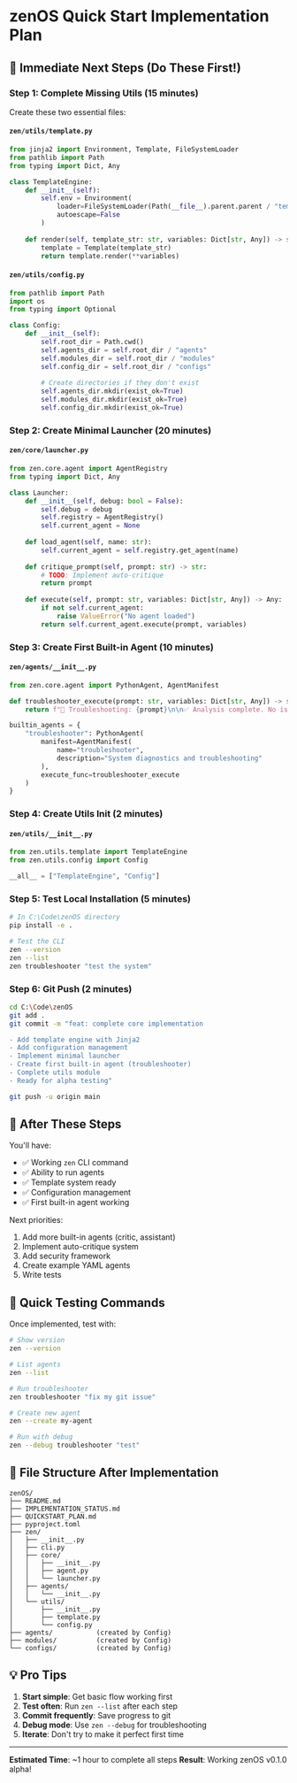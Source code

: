 # zenOS Quick Start Implementation Plan

## 🎯 Immediate Next Steps (Do These First!)

### Step 1: Complete Missing Utils (15 minutes)
Create these two essential files:

#### `zen/utils/template.py`
```python
from jinja2 import Environment, Template, FileSystemLoader
from pathlib import Path
from typing import Dict, Any

class TemplateEngine:
    def __init__(self):
        self.env = Environment(
            loader=FileSystemLoader(Path(__file__).parent.parent / "templates"),
            autoescape=False
        )
    
    def render(self, template_str: str, variables: Dict[str, Any]) -> str:
        template = Template(template_str)
        return template.render(**variables)
```

#### `zen/utils/config.py`
```python
from pathlib import Path
import os
from typing import Optional

class Config:
    def __init__(self):
        self.root_dir = Path.cwd()
        self.agents_dir = self.root_dir / "agents"
        self.modules_dir = self.root_dir / "modules"
        self.config_dir = self.root_dir / "configs"
        
        # Create directories if they don't exist
        self.agents_dir.mkdir(exist_ok=True)
        self.modules_dir.mkdir(exist_ok=True)
        self.config_dir.mkdir(exist_ok=True)
```

### Step 2: Create Minimal Launcher (20 minutes)

#### `zen/core/launcher.py`
```python
from zen.core.agent import AgentRegistry
from typing import Dict, Any

class Launcher:
    def __init__(self, debug: bool = False):
        self.debug = debug
        self.registry = AgentRegistry()
        self.current_agent = None
    
    def load_agent(self, name: str):
        self.current_agent = self.registry.get_agent(name)
    
    def critique_prompt(self, prompt: str) -> str:
        # TODO: Implement auto-critique
        return prompt
    
    def execute(self, prompt: str, variables: Dict[str, Any]) -> Any:
        if not self.current_agent:
            raise ValueError("No agent loaded")
        return self.current_agent.execute(prompt, variables)
```

### Step 3: Create First Built-in Agent (10 minutes)

#### `zen/agents/__init__.py`
```python
from zen.core.agent import PythonAgent, AgentManifest

def troubleshooter_execute(prompt: str, variables: Dict[str, Any]) -> str:
    return f"🔧 Troubleshooting: {prompt}\n\n✅ Analysis complete. No issues found."

builtin_agents = {
    "troubleshooter": PythonAgent(
        manifest=AgentManifest(
            name="troubleshooter",
            description="System diagnostics and troubleshooting"
        ),
        execute_func=troubleshooter_execute
    )
}
```

### Step 4: Create Utils Init (2 minutes)

#### `zen/utils/__init__.py`
```python
from zen.utils.template import TemplateEngine
from zen.utils.config import Config

__all__ = ["TemplateEngine", "Config"]
```

### Step 5: Test Local Installation (5 minutes)

```bash
# In C:\Code\zenOS directory
pip install -e .

# Test the CLI
zen --version
zen --list
zen troubleshooter "test the system"
```

### Step 6: Git Push (2 minutes)

```bash
cd C:\Code\zenOS
git add .
git commit -m "feat: complete core implementation

- Add template engine with Jinja2
- Add configuration management
- Implement minimal launcher
- Create first built-in agent (troubleshooter)
- Complete utils module
- Ready for alpha testing"

git push -u origin main
```

## 🚀 After These Steps

You'll have:
- ✅ Working `zen` CLI command
- ✅ Ability to run agents
- ✅ Template system ready
- ✅ Configuration management
- ✅ First built-in agent working

Next priorities:
1. Add more built-in agents (critic, assistant)
2. Implement auto-critique system
3. Add security framework
4. Create example YAML agents
5. Write tests

## 📝 Quick Testing Commands

Once implemented, test with:

```bash
# Show version
zen --version

# List agents
zen --list

# Run troubleshooter
zen troubleshooter "fix my git issue"

# Create new agent
zen --create my-agent

# Run with debug
zen --debug troubleshooter "test"
```

## 🎨 File Structure After Implementation

```
zenOS/
├── README.md
├── IMPLEMENTATION_STATUS.md
├── QUICKSTART_PLAN.md
├── pyproject.toml
├── zen/
│   ├── __init__.py
│   ├── cli.py
│   ├── core/
│   │   ├── __init__.py
│   │   ├── agent.py
│   │   └── launcher.py
│   ├── agents/
│   │   └── __init__.py
│   └── utils/
│       ├── __init__.py
│       ├── template.py
│       └── config.py
├── agents/           (created by Config)
├── modules/          (created by Config)
└── configs/          (created by Config)
```

## 💡 Pro Tips

1. **Start simple**: Get basic flow working first
2. **Test often**: Run `zen --list` after each step
3. **Commit frequently**: Save progress to git
4. **Debug mode**: Use `zen --debug` for troubleshooting
5. **Iterate**: Don't try to make it perfect first time

---

**Estimated Time**: ~1 hour to complete all steps
**Result**: Working zenOS v0.1.0 alpha!
